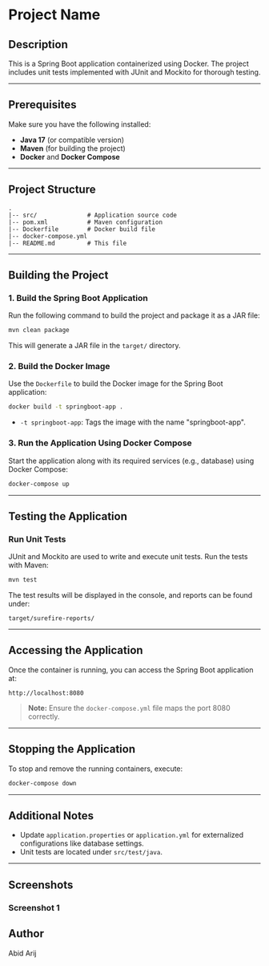# Project Name

## Description
This is a Spring Boot application containerized using Docker. The project includes unit tests implemented with JUnit and Mockito for thorough testing.

---

## Prerequisites
Make sure you have the following installed:

- **Java 17** (or compatible version)
- **Maven** (for building the project)
- **Docker** and **Docker Compose**

---

## Project Structure
```
.
|-- src/              # Application source code
|-- pom.xml           # Maven configuration
|-- Dockerfile        # Docker build file
|-- docker-compose.yml
|-- README.md         # This file
```

---

## Building the Project

### 1. Build the Spring Boot Application
Run the following command to build the project and package it as a JAR file:
```bash
mvn clean package
```

This will generate a JAR file in the `target/` directory.

### 2. Build the Docker Image
Use the `Dockerfile` to build the Docker image for the Spring Boot application:

```bash
docker build -t springboot-app .
```

- `-t springboot-app`: Tags the image with the name "springboot-app".

### 3. Run the Application Using Docker Compose
Start the application along with its required services (e.g., database) using Docker Compose:

```bash
docker-compose up
```

---

## Testing the Application

### Run Unit Tests
JUnit and Mockito are used to write and execute unit tests.
Run the tests with Maven:

```bash
mvn test
```

The test results will be displayed in the console, and reports can be found under:
```
target/surefire-reports/
```

---

## Accessing the Application
Once the container is running, you can access the Spring Boot application at:

```
http://localhost:8080
```

> **Note:** Ensure the `docker-compose.yml` file maps the port 8080 correctly.

---

## Stopping the Application
To stop and remove the running containers, execute:

```bash
docker-compose down
```

---

## Additional Notes
- Update `application.properties` or `application.yml` for externalized configurations like database settings.
- Unit tests are located under `src/test/java`.

---

## Screenshots

### Screenshot 1



## Author
Abid Arij